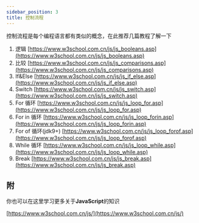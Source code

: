 ```yaml
---
sidebar_position: 3
title: 控制流程
---
```


控制流程是每个编程语言都有类似的概念，在此推荐几篇教程了解一下

1. 逻辑 [https://www.w3school.com.cn/js/js_booleans.asp](https://www.w3school.com.cn/js/js_booleans.asp)
2. 比较 [https://www.w3school.com.cn/js/js_comparisons.asp](https://www.w3school.com.cn/js/js_comparisons.asp)
3. If&Else [https://www.w3school.com.cn/js/js_if_else.asp](https://www.w3school.com.cn/js/js_if_else.asp)
4. Switch [https://www.w3school.com.cn/js/js_switch.asp](https://www.w3school.com.cn/js/js_switch.asp)
5. For 循环 [https://www.w3school.com.cn/js/js_loop_for.asp](https://www.w3school.com.cn/js/js_loop_for.asp)
6. For in 循环 [https://www.w3school.com.cn/js/js_loop_forin.asp](https://www.w3school.com.cn/js/js_loop_forin.asp)
7. For of 循环(jdk9+) [https://www.w3school.com.cn/js/js_loop_forof.asp](https://www.w3school.com.cn/js/js_loop_forof.asp)
8. While 循环 [https://www.w3school.com.cn/js/js_loop_while.asp](https://www.w3school.com.cn/js/js_loop_while.asp)
9. Break [https://www.w3school.com.cn/js/js_break.asp](https://www.w3school.com.cn/js/js_break.asp)

## 附

你也可以在这里学习更多关于**JavaScript**的知识

[https://www.w3school.com.cn/js/](https://www.w3school.com.cn/js/)
